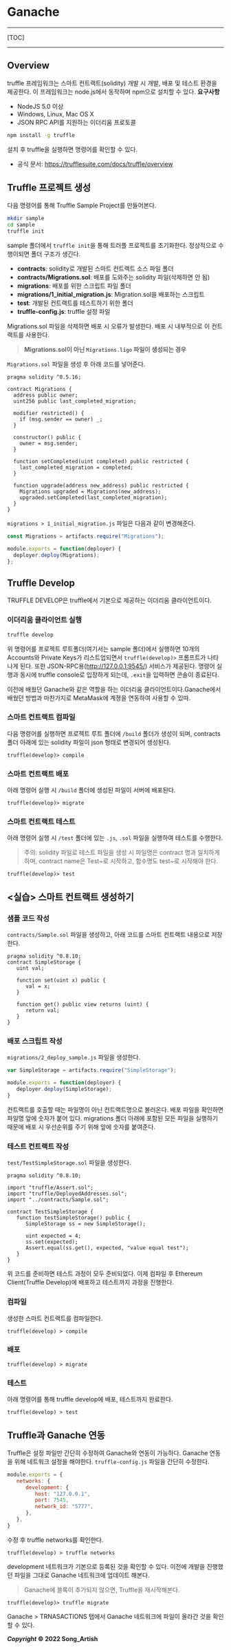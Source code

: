 # Ganache

---

[TOC]

---



## Overview
truffle 프레임워크는 스마트 컨트랙트(solidity) 개발 시 개발, 배포 및 테스트 환경을 제공한다. 이 프레임워크는 node.js에서 동작하며 npm으로 설치할 수 있다.
**요구사항**
- NodeJS 5.0 이상
- Windows, Linux, Mac OS X
- JSON RPC API를 지원하는 이더리움 프로토콜

```bash
npm install -g truffle
```
설치 후 truffle을 실행하면 명령어를 확인할 수 있다.
- 공식 문서: https://trufflesuite.com/docs/truffle/overview



## Truffle 프로젝트 생성

다음 명령어를 통해 Truffle Sample Project를 만들어본다.

```bash
mkdir sample
cd sample
truffle init
```

sample 폴더에서 `truffle init`을 통해 트러플 프로젝트를 초기화한다. 정상적으로 수행이되면 폴더 구조가 생긴다.

- **contracts**: solidity로 개발된 스마트 컨트랙트 소스 파일 폴더
- **contracts/Migrations.sol**: 배포를 도와주는 solidity 파일(삭제하면 안 됨)
- **migrations**: 배포를 위한 스크립트 파일 폴더
- **migrations/1_initial_migration.js**: Migration.sol을 배포하는 스크립트
- **test**: 개발된 컨트랙트를 테스트하기 위한 폴더
- **truffle-config.js**: truffle 설정 파일

Migrations.sol 파일을 삭제하면 배포 시 오류가 발생한다. 배포 시 내부적으로 이 컨트랙트를 사용한다.

> **Migrations.sol이 아닌 `Migrations.ligo` 파일이 생성되는 경우**

`Migrations.sol` 파일을 생성 후 아래 코드를 넣어준다.

```solidity
pragma solidity ^0.5.16;

contract Migrations {
  address public owner;
  uint256 public last_completed_migration;

  modifier restricted() {
    if (msg.sender == owner) _;
  }

  constructor() public {
    owner = msg.sender;
  }

  function setCompleted(uint completed) public restricted {
    last_completed_migration = completed;
  }

  function upgrade(address new_address) public restricted {
    Migrations upgraded = Migrations(new_address);
    upgraded.setCompleted(last_completed_migration);
  }
}
```

`migrations > 1_initial_migration.js` 파일은 다음과 같이 변경해준다.

```javascript
const Migrations = artifacts.require("Migrations");

module.exports = function(deployer) {
  deployer.deploy(Migrations);
};
```

## Truffle Develop

TRUFFLE DEVELOP은 truffle에서 기본으로 제공하는 이더리움 클라이언트이다.

### 이더리움 클라이언트 실행

```bash
truffle develop
```

위 명령어를 프로젝트 루트폴더(여기서는 sample 폴더)에서 실행하면 10개의 Accounts와 Private Keys가 리스트업되면서 `truffle(develop)>` 프롬프트가 나타나게 된다. 또한 JSON-RPC용(http://127.0.0.1:9545/) 서비스가 제공된다.
명령어 실행과 동시에 truffle console로 입장하게 되는데, `.exit`을 입력하면 콘솔이 종료된다.

이전에 배웠던 Ganache와 같은 역할을 하는 이더리움 클라이언트이다.Ganache에서 배웠던 방법과 마찬가지로 MetaMask에 계졍을 연동하여 사용할 수 있따.

### 스마트 컨트랙트 컴파일

다음 명령어를 실행하면 프로젝트 루트 폴더에 `/build` 폴더가 생성이 되며, contracts 폴더 아래에 있는 solidity 파일이 json 형태로 변경되어 생성된다.

```shell
truffle(develop)> compile
```

### 스마트 컨트랙트 배포

아래 명령어 실행 시 `/build` 폴더에 생성된 파일이 서버에 배포된다.

```shell
truffle(develop)> migrate
```

### 스마트 컨트랙트 테스트

아래 명령어 실행 시 `/test` 폴더에 있는 `.js`, `.sol` 파일을 실행하여 테스트를 수행한다.

> 주의: solidity 파일로 테스트 파일을 생성 시 파일명은 contract 명과 일치하게 하며, contract name은 Test~로 시작하고, 함수명도 test~로 시작해야 한다.

```shell
truffle(develop)> test
```



## <실습> 스마트 컨트랙트 생성하기

### 샘플 코드 작성

`contracts/Sample.sol` 파일을 생성하고, 아래 코드를 스마트 컨트랙트 내용으로 저장한다.

```solidity
pragma solidity ^0.8.10;
contract SimpleStorage {
   uint val;

   function set(uint x) public {
      val = x;
   }

   function get() public view returns (uint) {
      return val;
   }
}
```

### 배포 스크립트 작성

`migrations/2_deploy_sample.js` 파일을 생성한다.

```javascript
var SimpleStorage = artifacts.require("SimpleStorage");

module.exports = function(deployer) {
   deployer.deploy(SimpleStorage);
}
```

컨트랙트를 호출할 때는 파일명이 아닌 컨트랙트명으로 불러온다. 배포 파일을 확인하면 파일명 앞에 숫자가 붙어 있다. migrations 폴더 아래에 포함된 모든 파일을 실행하기 때문에 배포 시 우선순위를 주기 위해 앞에 숫자를 붙여준다.

### 테스트 컨트랙트 작성

`test/TestSimpleStorage.sol` 파일을 생성한다.

```solidity
pragma solidity ^0.8.10;

import "truffle/Assert.sol";
import "truffle/DeployedAddresses.sol";
import "../contracts/Sample.sol";

contract TestSimpleStorage {
   function testSimpleStorage() public {
      SimpleStorage ss = new SimpleStorage();

      uint expected = 4;
      ss.set(expected);
      Assert.equal(ss.get(), expected, "value equal test");
   }
}
```

위 코드를 준비하면 테스트 과정이 모두 준비되었다. 이제 컴파일 후 Ethereum Client(Truffle Develop)에 배포하고 테스트까지 과정을 진행한다.

### 컴파일

생성한 스마트 컨트랙트를 컴파일한다.

```shell
truffle(develop) > compile
```

### 배포

```shell
truffle(develop) > migrate
```

### 테스트

아래 명령어를 통해 truffle develop에 배포, 테스트까지 완료한다.

```shell
truffle(develop) > test
```



## Truffle과 Ganache 연동

Truffle은 설정 파일만 간단히 수정하여 Ganache와 연동이 가능하다. Ganache 연동을 위해 네트워크 설정을 해야한다. `truffle-config.js` 파일을 간단히 수정한다.

```javascript
module.exports = {
   networks: {
      development: {
         host: "127.0.0.1",
         port: 7545,
         network_id: "5777",
      },
   },
}
```

수정 후 truffle networks를 확인한다.

```shell
truffle(develop) > truffle networks
```

development 네트워크가 기본으로 등록된 것을 확인할 수 있다. 이전에 개발을 진행했던 파일을 그대로 Ganache 네트워크에 업데이트 해본다.

> Ganache에 블록이 추가되지 않으면, Truffle을 재시작해본다.

```shell
truffle(develop)> truffle migrate
```

Ganache > TRNASACTIONS 탭에서 Ganache 네트워크에 파일이 올라간 것을 확인할 수 있다.


***Copyright* © 2022 Song_Artish**
